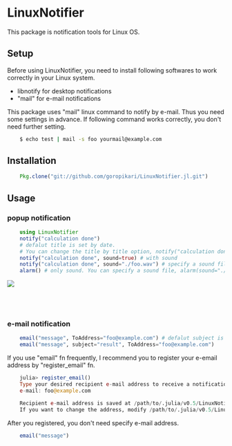 # LinuxNotifier

This package is notification tools for Linux OS.

## Setup
Before using LinuxNotifier, you need to install following softwares to work correctly in your Linux system.
- libnotify for desktop notifications
- "mail" for e-mail notifications

This package uses "mail" linux command to notify by e-mail. Thus you need some settings in advance.
If following command works correctly, you don't need further setting.
```bash
	$ echo test | mail -s foo yourmail@example.com
```

## Installation
```Julia
	Pkg.clone("git://github.com/goropikari/LinuxNotifier.jl.git")
```

## Usage
### popup notification
```Julia
	using LinuxNotifier
	notify("calculation done")
	# defalut title is set by date.
	# You can change the title by title option, notify("calculation done", title="foofoo")
	notify("calculation done", sound=true) # with sound
	notify("calculation done", sound="./foo.wav") # specify a sound file
	alarm() # only sound. You can specify a sound file, alarm(sound="./piyo.wav")
```
<img src="./src/popup.png" align="left"  />


<br><br><br><br>
### e-mail notification
```Julia
	email("message", ToAddress="foo@example.com") # defalut subject is set by date.
	email("message", subject="result", ToAddress="foo@example.com")
```


If you use "email" fn frequently, I recommend you to register your e-email address by "register_email" fn.
```Julia
	julia> register_email()
	Type your desired recipient e-mail address to receive a notification.
	e-mail: foo@example.com

	Recipient e-mail address is saved at /path/to/.julia/v0.5/LinuxNotifier/email/address.txt.
	If you want to change the address, modify /path/to/.julia/v0.5/LinuxNotifier/email/address.txt directly or execute register_email() again
```

After you registered, you don't need specify e-mail address.
```Julia
	email("message")
```
